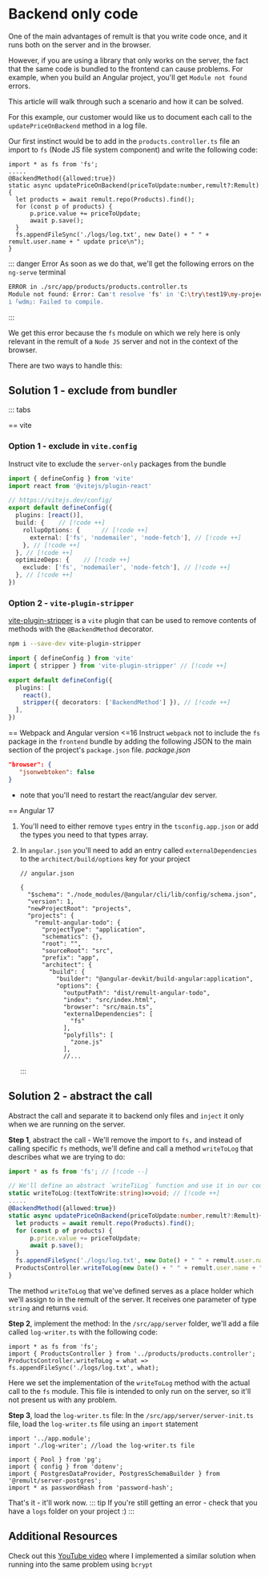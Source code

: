# Backend only code

One of the main advantages of remult is that you write code once, and it runs both on the server and in the browser.

However, if you are using a library that only works on the server, the fact that the same code is bundled to the frontend can cause problems. For example, when you build an Angular project, you'll get `Module not found` errors.

This article will walk through such a scenario and how it can be solved.

For this example, our customer would like us to document each call to the `updatePriceOnBackend` method in a log file.

Our first instinct would be to add in the `products.controller.ts` file an import to `fs` (Node JS file system component) and write the following code:

```ts{1,10}
import * as fs from 'fs';
.....
@BackendMethod({allowed:true})
static async updatePriceOnBackend(priceToUpdate:number,remult?:Remult){
  let products = await remult.repo(Products).find();
  for (const p of products) {
      p.price.value += priceToUpdate;
      await p.save();
  }
  fs.appendFileSync('./logs/log.txt', new Date() + " " + remult.user.name + " update price\n");
}
```

::: danger Error
As soon as we do that, we'll get the following errors on the `ng-serve` terminal

```sh
ERROR in ./src/app/products/products.controller.ts
Module not found: Error: Can't resolve 'fs' in 'C:\try\test19\my-project\src\app\products'
i ｢wdm｣: Failed to compile.
```

:::

We get this error because the `fs` module on which we rely here is only relevant in the remult of a `Node JS` server and not in the context of the browser.

There are two ways to handle this:

## Solution 1 - exclude from bundler

::: tabs

== vite

### Option 1 - exclude in `vite.config`

Instruct vite to exclude the `server-only` packages from the bundle

<!-- prettier-ignore-start -->
```ts
import { defineConfig } from 'vite'
import react from '@vitejs/plugin-react'

// https://vitejs.dev/config/
export default defineConfig({
  plugins: [react()],
  build: {    // [!code ++]
    rollupOptions: {      // [!code ++]
      external: ['fs', 'nodemailer', 'node-fetch'], // [!code ++]
    }, // [!code ++]
  }, // [!code ++]
  optimizeDeps: {    // [!code ++]
    exclude: ['fs', 'nodemailer', 'node-fetch'], // [!code ++]
  }, // [!code ++]
})
```
<!-- prettier-ignore-end -->

### Option 2 - `vite-plugin-stripper`

[vite-plugin-stripper](https://www.kitql.dev/docs/tools/07_vite-plugin-stripper) is a `vite` plugin that can be used to remove contents of methods with the `@BackendMethod` decorator.

```bash
npm i --save-dev vite-plugin-stripper
```

```ts [vite.config.ts]
import { defineConfig } from 'vite'
import { stripper } from 'vite-plugin-stripper' // [!code ++]

export default defineConfig({
  plugins: [
    react(),
    stripper({ decorators: ['BackendMethod'] }), // [!code ++]
  ],
})
```

== Webpack and Angular version <=16
Instruct `webpack` not to include the `fs` package in the `frontend` bundle by adding the following JSON to the main section of the project's `package.json` file.
_package.json_

```json
"browser": {
   "jsonwebtoken": false
}
```

- note that you'll need to restart the react/angular dev server.

== Angular 17

1. You'll need to either remove `types` entry in the `tsconfig.app.json` or add the types you need to that types array.
2. In `angular.json` you'll need to add an entry called `externalDependencies` to the `architect/build/options` key for your project

   ```json{21-23}
   // angular.json

   {
     "$schema": "./node_modules/@angular/cli/lib/config/schema.json",
     "version": 1,
     "newProjectRoot": "projects",
     "projects": {
       "remult-angular-todo": {
         "projectType": "application",
         "schematics": {},
         "root": "",
         "sourceRoot": "src",
         "prefix": "app",
         "architect": {
           "build": {
             "builder": "@angular-devkit/build-angular:application",
             "options": {
               "outputPath": "dist/remult-angular-todo",
               "index": "src/index.html",
               "browser": "src/main.ts",
               "externalDependencies": [
                 "fs"
               ],
               "polyfills": [
                 "zone.js"
               ],
               //...

   ```

   :::

## Solution 2 - abstract the call

Abstract the call and separate it to backend only files and `inject` it only when we are running on the server.

**Step 1**, abstract the call - We'll remove the import to `fs,` and instead of calling specific `fs` methods, we'll define and call a method `writeToLog` that describes what we are trying to do:

<!-- prettier-ignore-start -->
```ts
import * as fs from 'fs'; // [!code --]

// We'll define an abstract `writeTiLog` function and use it in our code
static writeToLog:(textToWrite:string)=>void; // [!code ++]
.....
@BackendMethod({allowed:true})
static async updatePriceOnBackend(priceToUpdate:number,remult?:Remult){
  let products = await remult.repo(Products).find();
  for (const p of products) {
      p.price.value += priceToUpdate;
      await p.save();
  }
  fs.appendFileSync('./logs/log.txt', new Date() + " " + remult.user.name + " update price\n");  // [!code --]
  ProductsController.writeToLog(new Date() + " " + remult.user.name + " update price\n"); // [!code ++]
}

```

<!-- prettier-ignore-end -->

The method `writeToLog` that we've defined serves as a place holder which we'll assign to in the remult of the server.
It receives one parameter of type `string` and returns `void`.

**Step 2**, implement the method:
In the `/src/app/server` folder, we'll add a file called `log-writer.ts` with the following code:

```ts{3}
import * as fs from 'fs';
import { ProductsController } from '../products/products.controller';
ProductsController.writeToLog = what => fs.appendFileSync('./logs/log.txt', what);
```

Here we set the implementation of the `writeToLog` method with the actual call to the `fs` module.
This file is intended to only run on the server, so it'll not present us with any problem.

**Step 3**, load the `log-writer.ts` file:
In the `/src/app/server/server-init.ts` file, load the `log-writer.ts` file using an `import` statement

```ts{2}
import '../app.module';
import './log-writer'; //load the log-writer.ts file

import { Pool } from 'pg';
import { config } from 'dotenv';
import { PostgresDataProvider, PostgresSchemaBuilder } from '@remult/server-postgres';
import * as passwordHash from 'password-hash';

```

That's it - it'll work now.
::: tip
If you're still getting an error - check that you have a `logs` folder on your project :)
:::

## Additional Resources

Check out this [YouTube video](https://www.youtube.com/watch?v=9lWQwAUcKEM&t=1035s) where I implemented a similar solution when running into the same problem using `bcrypt`
